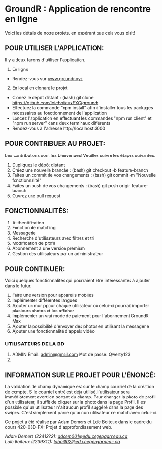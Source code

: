 # GroundR : Application de rencontre en ligne
Voici les détails de notre projets, en espérant que cela vous plait!

## POUR UTILISER L'APPLICATION:
Il y a deux façons d'utiliser l'application.
1. En ligne
  - Rendez-vous sur www.groundr.xyz
   
2. En local en clonant le projet
  - Clonez le dépôt distant : (bash) git clone https://github.com/loicboiteuxFXG/groundr
  - Effectuez la commande "npm install" afin d'installer tous les packages nécessaires au fonctionnement de l'application
  - Lancez l'application en effectuant les commandes "npm run client" et "npm run server" dans deux terminaux différents
  - Rendez-vous à l'adresse http://localhost:3000

## POUR CONTRIBUER AU PROJET:
Les contributions sont les bienvenues! Veuillez suivre les étapes suivantes:
1. Dupliquez le dépôt distant
2. Créez une nouvelle branche : (bash) git checkout -b feature-branch
3. Faites un commit de vos changements : (bash) git commit -m "Nouvelle fonctionnalité"
4. Faites un push de vos changements : (bash) git push origin feature-branch
5. Ouvrez une pull request

## FONCTIONNALITÉS:
1. Authentification
2. Fonction de matching
3. Messagerie
4. Recherche d'utilisateurs avec filtres et tri
5. Modification de profil
6. Abonnement à une version premium
7. Gestion des utilisateurs par un administrateur

## POUR CONTINUER: 
Voici quelques fonctionnalités qui pourraient être intéressantes à ajouter dans le futur.
1. Faire une version pour appareils mobiles
2. Implémenter différentes langues
3. Ajouter un mur ppour chaque utilisateur où celui-ci pourrait importer plusieurs photos et les afficher
4. Implémenter un vrai mode de paiement pour l'abonnement GroundR Max
5. Ajouter la possibilité d'envoyer des photos en utilisant la messagerie
6. Ajouter une fonctionnalité d'appels vidéo

### UTILISATEURS DE LA BD:
1. ADMIN 
  Email: admin@gmail.com
  Mot de passe: Qwerty123
2. 

## INFORMATION SUR LE PROJET POUR L'ÉNONCÉ:
La validation de champ dynamique est sur le champ courriel de la création de compte. Si le courriel entré est déjà utilisé, l'utilisateur sera immédiatement averti en sortant du champ.
Pour changer la photo de profil d'un utilisateur, il suffit de cliquer sur la photo dans la page Profil.
Il est possible qu'un utilisateur n'ait aucun profil suggéré dans la page des swipes. C'est simplement parce qu'aucun utilisateur ne match avec celui-ci.

Ce projet a été réalisé par Adam Demers et Loïc Boiteux dans le cadre du cours 420-08D-FX: Projet d'approfondissement web.

*Adam Demers (2241222): addem001@edu.cegepgarneau.ca*  
*Loïc Boiteux (2239312): loboi002@edu.cegepgarneau.ca*  
